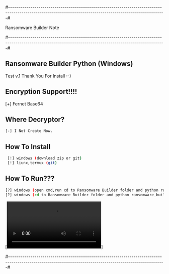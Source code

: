 #-----------------------------------------------------------------------------------------------------------------------------------------------------------#

Ransomware Builder Note

#-----------------------------------------------------------------------------------------------------------------------------------------------------------#

## Ransomware Builder Python (Windows)
 Test v.1
 Thank You For Install :-)

## Encryption Support!!!!
[+] Fernet Base64


## Where Decryptor?

```sh
[-] I Not Create Now.
 ```


## How To Install

```sh
 [!] windows (download zip or git)
 [!] liunx,termux (git)
 ```


## How To Run???

```sh
[?] windows (open cmd,run cd to Ransomware Builder folder and python ransomware_builder.py)
[?] windows (cd to Ransomware Builder folder and python ransomware_builder.py)
```

[![asciicast](https://github.com/Hex1629/Ransomware-Builder-Python-Windows/blob/main/b5a8f815-70e1-4c20-b6c3-c7628f0951ae%20(1).mp4)]

#-----------------------------------------------------------------------------------------------------------------------------------------------------------#
